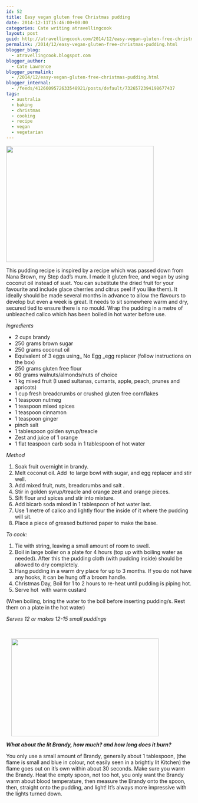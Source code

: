 ```yaml
---
id: 52
title: Easy vegan gluten free Christmas pudding
date: 2014-12-11T15:46:00+00:00
categories: Cate writing atravellingcook
layout: post
guid: http://atravellingcook.com/2014/12/easy-vegan-gluten-free-christmas-pudding.html
permalink: /2014/12/easy-vegan-gluten-free-christmas-pudding.html
blogger_blog:
  - atravellingcook.blogspot.com
blogger_author:
  - Cate Lawrence
blogger_permalink:
  - /2014/12/easy-vegan-gluten-free-christmas-pudding.html
blogger_internal:
  - /feeds/4126609572633548921/posts/default/7326572394198677437
tags:
  - australia
  - baking
  - christmas
  - cooking
  - recipe
  - vegan
  - vegetarian
---
```


  <a  href="http://1.bp.blogspot.com/-XDGomffVbNo/VImt1pMvyoI/AAAAAAAAKRE/egjIvVpiP9w/s1600/15997752015_c3f3583fa1_o.jpg"><img src="http://1.bp.blogspot.com/-XDGomffVbNo/VImt1pMvyoI/AAAAAAAAKRE/egjIvVpiP9w/s1600/15997752015_c3f3583fa1_o.jpg" alt="" width="400" height="315" border="0" /></a>









  This pudding recipe is inspired by a recipe which was passed down from Nana Brown, my Step dad&#8217;s mum. I made it gluten free, and vegan by using coconut oil instead of suet. You can substitute the dried fruit for your favourite and include glace cherries and citrus peel if you like them). It ideally should be made several months in advance to allow the flavours to develop but even a week is great. It needs to sit somewhere warm and dry, secured tied to ensure there is no mould. Wrap the pudding in a metre of unbleached calico which has been boiled in hot water before use.





  <i>Ingredients</i>


  * 2 cups brandy
  * 250 grams brown sugar
  * 250 grams coconut oil
  * Equivalent of 3 eggs using_ No Egg _egg replacer (follow instructions on the box)
  * 250 grams gluten free flour
  * 60 grams walnuts/almonds/nuts of choice
  * 1 kg mixed fruit (I used sultanas, currants, apple, peach, prunes and apricots)
  * 1 cup fresh breadcrumbs or crushed gluten free cornflakes
  * 1 teaspoon nutmeg
  * 1 teaspoon mixed spices
  * 1 teaspoon cinnamon
  * 1 teaspoon ginger
  * pinch salt
  * 1 tablespoon golden syrup/treacle
  * Zest and juice of 1 orange
  * 1 flat teaspoon carb soda in 1 tablespoon of hot water


  <i>Method</i>





  1. Soak fruit overnight in brandy.
  2. Melt coconut oil. Add  to large bowl with sugar, and egg replacer and stir well.
  3. Add mixed fruit, nuts, breadcrumbs and salt .
  4. Stir in golden syrup/treacle and orange zest and orange pieces.
  5. Sift flour and spices and stir into mixture.
  6. Add bicarb soda mixed in 1 tablespoon of hot water last.
  7. Use 1 metre of calico and lightly flour the inside of it where the pudding will sit.
  8. Place a piece of greased buttered paper to make the base.


  <i>To cook:</i>





  1. Tie with string, leaving a small amount of room to swell.
  2. Boil in large boiler on a plate for 4 hours (top up with boiling water as needed). After this the pudding cloth (with pudding inside) should be allowed to dry completely.
  3. Hang pudding in a warm dry place for up to 3 months. If you do not have any hooks, it can be hung off a broom handle.
  4. Christmas Day, Boil for 1 to 2 hours to re-heat until pudding is piping hot.
  5. Serve hot  with warm custard

(When boiling, bring the water to the boil before inserting pudding/s. Rest them on a plate in the hot water)





  <i>Serves 12 or makes 12-15 small puddings</i>



  <i> </i>



  <a style="margin-left: 1em; margin-right: 1em; text-align: center;" href="http://1.bp.blogspot.com/-SNWIN4qOY_k/VImqq35r8xI/AAAAAAAAKQ4/jv7pyUta3SE/s1600/4231586321_67b372bd1d_z.jpg"><img src="http://1.bp.blogspot.com/-SNWIN4qOY_k/VImqq35r8xI/AAAAAAAAKQ4/jv7pyUta3SE/s1600/4231586321_67b372bd1d_z.jpg" alt="" width="400" height="265" border="0" /></a>



  <b><i>What about the lit Brandy, how much? and how long does it burn?</i></b>



  You only use a small amount of Brandy, generally about 1 tablespoon, (the flame is small and blue in colour, not easily seen in a brightly lit Kitchen) the flame goes out on it’s own within about 30 seconds. Make sure you warm the Brandy. Heat the empty spoon, not too hot, you only want the Brandy warm about blood temperature, then measure the Brandy onto the spoon, then, straight onto the pudding, and light! It’s always more impressive with the lights turned down.
